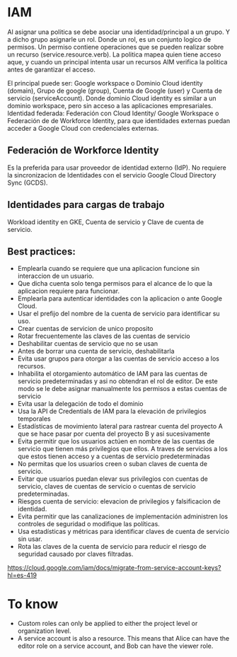 # IAM

Al asignar una politica se debe asociar una identidad/principal a un grupo. Y a dicho grupo asignarle un rol. Donde un rol, es un conjunto logico de permisos. Un permiso contiene operaciones que se pueden realizar sobre un recurso (service.resource.verb). La politica mapea quien tiene acceso aque, y cuando un principal intenta usar un recursos AIM verifica la politica antes de garantizar el acceso. 

El principal puede ser: Google workspace o Dominio Cloud identity (domain), Grupo de google (group), Cuenta de Google (user) y Cuenta de servicio (serviceAccount). Donde dominio Cloud identity es similar a un dominio workspace, pero sin acceso a las aplicaciones empresariales. Identidad federada: Federación con Cloud Identity/ Google Workspace o Federación de de Workforce Identity, para que identidades externas puedan acceder a Google Cloud con credenciales externas.

## Federación de Workforce Identity
Es la preferida para usar proveedor de identidad externo (IdP). No requiere la sincronizacion de Identidades con el servicio Google Cloud Directory Sync (GCDS). 

## Identidades para cargas de trabajo
Workload identity en GKE, Cuenta de servicio y Clave de cuenta de servicio. 

## Best practices:

- Emplearla cuando se requiere que una aplicacion funcione sin interaccion de un usuario.
- Que dicha cuenta solo tenga permisos para el alcance de lo que la aplicacion requiere para funcionar. 
- Emplearla para autenticar identidades con la aplicacion o ante Google Cloud. 
- Usar el prefijo del nombre de la cuenta de servicio para identificar su uso.
- Crear cuentas de servicion de unico proposito
- Rotar frecuentemente las claves de las cuentas de servicio
- Deshabilitar cuentas de servicio que no se usan
- Antes de borrar una cuenta de servicio, deshabilitarla
- Evita usar grupos para otorgar a las cuentas de servicio acceso a los recursos.
- Inhabilita el otorgamiento automático de IAM para las cuentas de servicio predeterminadas y asi no obtendran el rol de editor. 
De este modo se le debe asignar manualmente los permisos a estas cuentas de servicio 
- Evita usar la delegación de todo el dominio 
- Usa la API de Credentials de IAM para la elevación de privilegios temporales
- Estadísticas de movimiento lateral para rastrear cuenta del proyecto A que se hace pasar por cuenta del proyecto B y asi sucesivamente
- Evita permitir que los usuarios actúen en nombre de las cuentas de servicio que tienen más privilegios que ellos. A traves de servicios a los que estos tienen acceso y a cuentas de servicio predeterminadas
- No permitas que los usuarios creen o suban claves de cuenta de servicio.
- Evitar que usuarios puedan elevar sus privilegios con cuentas de servicio, claves de cuentas de servicio o cuentas de servicio predeterminadas.
- Riesgos cuenta de servicio: elevacion de privilegios y falsificacion de identidad.
- Evita permitir que las canalizaciones de implementación administren los controles de seguridad o modifique las políticas.
- Usa estadísticas y métricas para identificar claves de cuenta de servicio sin usar.
- Rota las claves de la cuenta de servicio para reducir el riesgo de seguridad causado por claves filtradas.

https://cloud.google.com/iam/docs/migrate-from-service-account-keys?hl=es-419

# To know
- Custom roles can only be applied to either the project level or organization level.
- A service account is also a resource. This means that Alice can have the editor role on a service account, and Bob can have the viewer role.